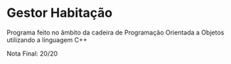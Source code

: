 <h1>Gestor Habitação</h1>
<p>Programa feito no âmbito da cadeira de Programação Orientada a Objetos utilizando a linguagem C++</p>
<p>Nota Final: 20/20</p>
